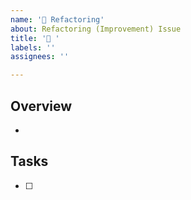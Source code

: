 ```yaml
---
name: '💪 Refactoring'
about: Refactoring (Improvement) Issue
title: '💪 '
labels: ''
assignees: ''

---
```


## Overview

* 

## Tasks

- [ ] 
